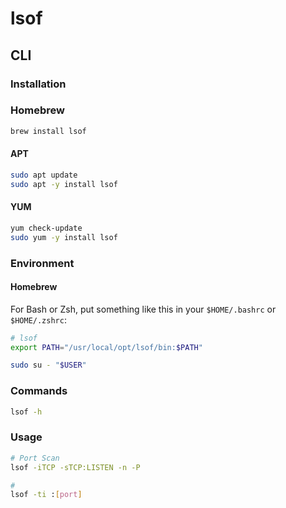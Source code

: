 # lsof

## CLI

### Installation

### Homebrew

```sh
brew install lsof
```

#### APT

```sh
sudo apt update
sudo apt -y install lsof
```

#### YUM

```sh
yum check-update
sudo yum -y install lsof
```

### Environment

#### Homebrew

For Bash or Zsh, put something like this in your `$HOME/.bashrc` or `$HOME/.zshrc`:

```sh
# lsof
export PATH="/usr/local/opt/lsof/bin:$PATH"
```

```sh
sudo su - "$USER"
```

### Commands

```sh
lsof -h
```

### Usage

```sh
# Port Scan
lsof -iTCP -sTCP:LISTEN -n -P

#
lsof -ti :[port]
```
